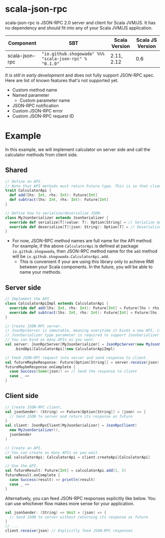 # scala-json-rpc

scala-json-rpc is JSON-RPC 2.0 server and client for Scala JVM/JS. It has no dependency and should fit into any of your Scala JVM/JS application.

|Component|SBT|Scala Version|Scala JS Version|
|---|---|---|---|
|scala-json-rpc|```"io.github.shogowada" %%% "scala-json-rpc" % "0.1.0"```|2.11, 2.12|0.6|

*It is still in early development* and does not fully support JSON-RPC spec. Here are list of known features that's not supported yet.

- Custom method name
- Named parameter
    - Custom parameter name
- JSON-RPC notification
- Custom JSON-RPC error
- Custom JSON-RPC request ID

# Example

In this example, we will implement calculator on server side and call the calculator methods from client side.

## Shared

```scala
// Define an API.
// Note that API methods must return Future type. This is so that client can use the API remotely.
trait CalculatorApi {
  def add(lhs: Int, rhs: Int): Future[Int]
  def subtract(lhs: Int, rhs: Int): Future[Int]
}

// Define how to serialize/deserialize JSON.
class MyJsonSerializer extends JsonSerializer {
  override def serialize[T](value: T): Option[String] = // Serialize model into JSON
  override def deserialize[T](json: String): Option[T] = // Deserialize JSON into model
}
```

- For now, JSON-RPC method names are full name for the API method. For example, if the above ```CalculatorApi``` is defined at package ```io.github.shogowada```, then JSON-RPC method name for the ```add``` method will be ```io.github.shogowada.CalculatorApi.add```.
    - This is convenient if your are using this library only to achieve RMI between your Scala components. In the future, you will be able to name your methods.

## Server side

```scala
// Implement the API.
class CalculatorApiImpl extends CalculatorApi {
  override def add(lhs: Int, rhs: Int): Future[Int] = Future(lhs + rhs)
  override def subtract(lhs: Int, rhs: Int): Future[Int] = Future(lhs - rhs)
}

// Create JSON-RPC server.
// JsonRpcServer is immutable, meaning everytime it binds a new API, it returns a new instance of JsonRpcServer.
// JsonSerializer type parameter is required to support JsonSerializer who's implementation is macro.
// You can bind as many APIs as you want.
val server: JsonRpcServer[MyJsonSerializer] = JsonRpcServer(new MyJsonSerializer())
    .bindApi[CalculatorApi](new CalculatorApiImpl)

// Feed JSON-RPC request into server and send response to client.
val futureMaybeResponse: Future[Option[String]] = server.receive(json)
futureMaybeResponse.onComplete {
  case Success(Some(json)) => // Send the response to client
  case _ =>
}
```

## Client side

```scala
// Create JSON-RPC client.
val jsonSender: (String) => Future[Option[String]] = (json) => {
  // Send JSON to server and return its response as future
}
val client: JsonRpcClient[MyJsonSerializer] = JsonRpcClient(
  new MyJsonSerializer(),
  jsonSender
)

// Create an API.
// You can create as many APIs as you wait.
val calculatorApi: CalculatorApi = client.createApi[CalculatorApi]

// Use the API.
val futureResult: Future[Int] = calculatorApi.add(1, 2)
futureResult.onComplete {
  case Success(result) => println(result)
  case _ =>
}
```

Alternatively, you can feed JSON-RPC responses explicitly like below. You can use whichever flow makes more sense for your application.

```scala
val jsonSender: (String) => Unit = (json) => {
  // Send JSON to server without returning its response as future
}
// ...
client.receive(json) // Explicitly feed JSON-RPC responses
```
